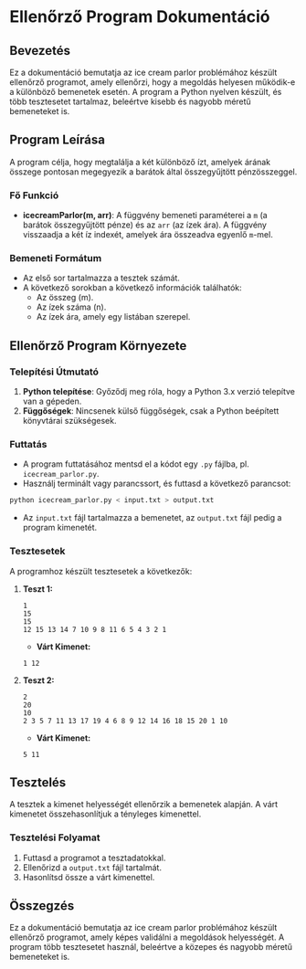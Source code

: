 # Ellenőrző Program Dokumentáció

## Bevezetés
Ez a dokumentáció bemutatja az ice cream parlor problémához készült ellenőrző programot, amely ellenőrzi, hogy a megoldás helyesen működik-e a különböző bemenetek esetén. A program a Python nyelven készült, és több tesztesetet tartalmaz, beleértve kisebb és nagyobb méretű bemeneteket is.

## Program Leírása
A program célja, hogy megtalálja a két különböző ízt, amelyek árának összege pontosan megegyezik a barátok által összegyűjtött pénzösszeggel.

### Fő Funkció
- **icecreamParlor(m, arr)**: A függvény bemeneti paraméterei a `m` (a barátok összegyűjtött pénze) és az `arr` (az ízek ára). A függvény visszaadja a két íz indexét, amelyek ára összeadva egyenlő `m`-mel.

### Bemeneti Formátum
- Az első sor tartalmazza a tesztek számát.
- A következő sorokban a következő információk találhatók:
  - Az összeg (m).
  - Az ízek száma (n).
  - Az ízek ára, amely egy listában szerepel.

## Ellenőrző Program Környezete

### Telepítési Útmutató
1. **Python telepítése**: Győződj meg róla, hogy a Python 3.x verzió telepítve van a gépeden.
2. **Függőségek**: Nincsenek külső függőségek, csak a Python beépített könyvtárai szükségesek.

### Futtatás
- A program futtatásához mentsd el a kódot egy `.py` fájlba, pl. `icecream_parlor.py`.
- Használj terminált vagy parancssort, és futtasd a következő parancsot:
```bash
python icecream_parlor.py < input.txt > output.txt
```
- Az `input.txt` fájl tartalmazza a bemenetet, az `output.txt` fájl pedig a program kimenetét.

### Tesztesetek
A programhoz készült tesztesetek a következők:

1. **Teszt 1:**
    ```
    1
    15
    15
    12 15 13 14 7 10 9 8 11 6 5 4 3 2 1
    ```
   - **Várt Kimenet:**
    ```
    1 12
    ```

2. **Teszt 2:**
    ```
    2
    20
    10
    2 3 5 7 11 13 17 19 4 6 8 9 12 14 16 18 15 20 1 10
    ```
   - **Várt Kimenet:**
    ```
    5 11
    ```

## Tesztelés
A tesztek a kimenet helyességét ellenőrzik a bemenetek alapján. A várt kimenetet összehasonlítjuk a tényleges kimenettel.

### Tesztelési Folyamat
1. Futtasd a programot a tesztadatokkal.
2. Ellenőrizd a `output.txt` fájl tartalmát.
3. Hasonlítsd össze a várt kimenettel.

## Összegzés
Ez a dokumentáció bemutatja az ice cream parlor problémához készült ellenőrző programot, amely képes validálni a megoldások helyességét. A program több tesztesetet használ, beleértve a közepes és nagyobb méretű bemeneteket is.
